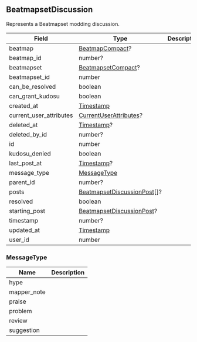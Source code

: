 ## BeatmapsetDiscussion

Represents a Beatmapset modding discussion.

Field                   | Type                                                     | Description
----------------------- | -------------------------------------------------------- | -----------
beatmap                 | [BeatmapCompact](#beatmapcompact)?                       | |
beatmap_id              | number?                                                  | |
beatmapset              | [BeatmapsetCompact](#beatmapsetcompact)?                 | |
beatmapset_id           | number                                                   | |
can_be_resolved         | boolean                                                  | |
can_grant_kudosu        | boolean                                                  | |
created_at              | [Timestamp](#timestamp)                                  | |
current_user_attributes | [CurrentUserAttributes](#currentuserattributes)?         | |
deleted_at              | [Timestamp](#timestamp)?                                 | |
deleted_by_id           | number?                                                  | |
id                      | number                                                   | |
kudosu_denied           | boolean                                                  | |
last_post_at            | [Timestamp](#timestamp)?                                 | |
message_type            | [MessageType](#messagetype)                              | |
parent_id               | number?                                                  | |
posts                   | [BeatmapsetDiscussionPost](#beatmapsetdiscussionpost)[]? | |
resolved                | boolean                                                  | |
starting_post           | [BeatmapsetDiscussionPost](#beatmapsetdiscussionpost)?   | |
timestamp               | number?                                                  | |
updated_at              | [Timestamp](#timestamp)                                  | |
user_id                 | number                                                   | |

### MessageType

Name        | Description
----------- | -----------
hype        | |
mapper_note | |
praise      | |
problem     | |
review      | |
suggestion  | |
